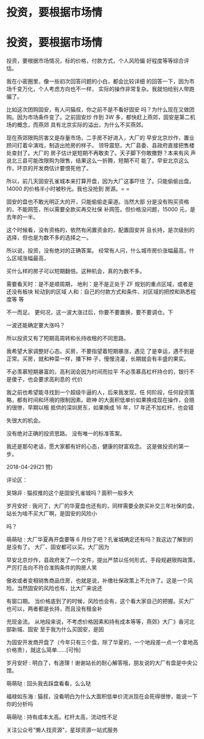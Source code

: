 # 投资，要根据市场情

# 投资，要根据市场情

投资，要根据市场情况，标的价格，付款方式，个人风险偏 好程度等等综合评估。

我在小密圈里，像一些初次回答问题的小白，都会比较详细 的回答一下，因为市场千变万化，个人考虑方向也不一样， 实际的操作非常复杂。我就怕给别人带跑偏了。

比如这次团购固安，有人问猫叔，你之前不是不看好固安 吗？为什么现在又做团购。因为市场条件变了。之前固安炒 作到 3W 多，都快赶上燕郊，固安是第二机场的概念，而燕郊 具有北京实际的溢出，为什么不买燕郊。

现在燕郊限购厉害又是存量市场，二手房不好进入，大厂的 早安北京炒作，置业顾问打着伞演戏，制造出抢房的样子。 领导震怒，大厂县委、县政府直接把售楼处查封了。大厂的 房子估计是短期不再敢卖了。天子脚下你敢撒野？本来有风 声说北三县可能改限购为限售，结果这么一折腾，短期不可 能了。早安北京这么作，环京的开发商估计要恨死他了。

所以，前几天固安孔雀城本来打算开盘，因为大厂这事吓住 了。只能偷偷出盘。14000 的价格半小时被秒光。我也没抢到 房源。= =

固安的盘也不敢光明正大的开，只能偷偷走渠道。当然大部 分是没有购买资格的，不能网签，所以需要全款买再交社保 补网签。但价格没问题，15000 元，是去年的一半。

这个时候看，没有资格的，依然有闲置资金的，配置固安并 且长持，是次级别的选择，但也是为数不多的选择之一。

所以说，投资，没有绝对的正确答案。 经常有人问，什么城市房价涨幅最高，什么区域涨幅最高，

买什么样的房子可以短期翻倍。这种机会，真的为数不多。

需要看天时：是不是顺周期， 地利：是不是正处于 ZF 规划的重点区域，或者是还没有板块 轮动到的区域 人和：自己的付款方式和条件、对区域的把控和熟悉程度等 等

不一而足。 更何况，这一波大涨过后，你要不要置换，要不要调仓。下

一波还能确定要大涨吗？

所以投资又有了短期高周转和长持收租的不同思路。

我希望大家调整好心态。买房，不要指望着短期暴涨，遇见 了是幸运，遇不到是正常。买房，就和种菜一样，播下种 子，慢慢浇灌，长期就会有丰盛的果实。

不必羡慕短期暴富的，高利润会因为时间而拉平 不必羡慕高杠杆持仓的，银行不是傻子，也会要求高利息的 代价

我之前也希望能寻找到一个超级牛逼的人，后来我发现，任 何阶段，任何投资策略，都有时间和环境的限制因素。欧神 的大面积低单价如果换成现在操作，会赔的很惨，早期以租 抵供的深圳房东，如果换成 16 年，17 年还不加杠杆，也会错

失很大的机会。

没有绝对正确的投资思路。 没有唯一的标准答案。

我还是那句老话，愿大家都有好的心态，健康的财富观念。 这是做投资的第一步。

2018-04-29(21 赞)

评论区：

吴锦非 : 猫叔推的这个是固安孔雀城吗？面积一般多大

岁月安好 : 我问了，大厂的华夏盘也还有的，同样需要全款买补交三年社保的盘，站长为啥不买大厂啊，是固安的风险小

吗？

萌萌哒 : 大厂华夏再开盘要等 6 月份了吧？孔雀城确定还有吗？我这边了解到的是没有了。 大厂、固安都可以买。大厂因为

早安北京炒作，县政府发了一个文件，提出严禁以任何形式，手段规避限购政策，严厉打击向不符合准购条件的购房人笑

傲收或者变相销售商品住房，也就是说，补缴社保政策上不允许了。这是一个风险。当然固安的风险也有，比大厂来说还

有窗口期。 当价格底到了的时候，风险也会有，这个看大家自己的把握。买大厂也可以，两者都是长持，而且没有租金补

充现金流。 从地段来说，不考虑价格因素和持有成本等等，燕郊》大厂》香河北部新城、固安 至于我为什么买固安，是因

为固安开发商开盘了（今年只有三个盘，除了华夏的，一个地段差一点一个拿地高价格贵），就这么简单……[可怜]

岁月安好 : 明白了，有道理！谢谢站长的耐心解答哦，朋友说的大厂有盘是中央公馆。

萌萌哒 : 回头我去踩盘看看，么么哒

福禄如东海 : 猫叔，没看明白为什么大面积低单价流派现在会死得很惨，能说一下你的分析吗

萌萌哒 : 持有成本太高。杠杆太高，流动性不足

关注公众号"懒人找资源"，星球资源一站式服务